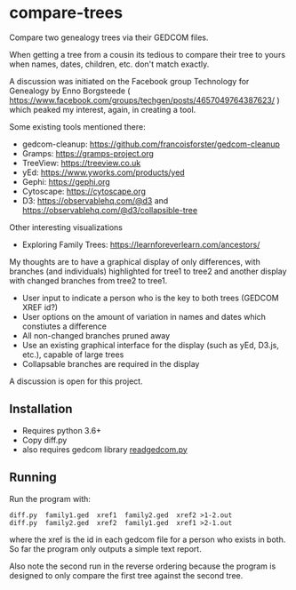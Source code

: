 # compare-trees
Compare two genealogy trees via their GEDCOM files.

When getting a tree from a cousin its tedious to compare their tree to yours when names, dates, children, etc. don't match exactly.

A discussion was initiated on the Facebook group Technology for Genealogy by Enno Borgsteede
( https://www.facebook.com/groups/techgen/posts/4657049764387623/ ) 
which peaked my interest, again, in creating a tool.

Some existing tools mentioned there:
- gedcom-cleanup: https://github.com/francoisforster/gedcom-cleanup
- Gramps: https://gramps-project.org
- TreeView: https://treeview.co.uk
- yEd: https://www.yworks.com/products/yed
- Gephi: https://gephi.org
- Cytoscape: https://cytoscape.org
- D3: https://observablehq.com/@d3 and https://observablehq.com/@d3/collapsible-tree

Other interesting visualizations
- Exploring Family Trees: https://learnforeverlearn.com/ancestors/

My thoughts are to have a graphical display of only differences, with branches (and individuals) highlighted for tree1 to tree2 and another display with changed branches from tree2 to tree1.
- User input to indicate a person who is the key to both trees (GEDCOM XREF id?)
- User options on the amount of variation in names and dates which constiutes a difference
- All non-changed branches pruned away
- Use an existing graphical interface for the display (such as yEd, D3.js, etc.), capable of large trees
- Collapsable branches are required in the display

A discussion is open for this project.

## Installation ##

- Requires python 3.6+
- Copy diff.py
- also requires gedcom library [readgedcom.py](https://github.com/johnandrea/readgedcom)

## Running ##

Run the program with:
```
diff.py  family1.ged  xref1  family2.ged  xref2 >1-2.out
diff.py  family2.ged  xref2  family1.ged  xref1 >2-1.out
```

where the xref is the id in each gedcom file for a person who exists in both.
So far the program only outputs a simple text report.

Also note the second run in the reverse ordering because the program is designed to only compare the first tree against the second tree.
